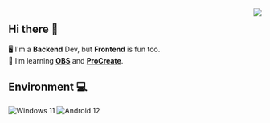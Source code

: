 <img align="right" src="https://github-readme-stats.vercel.app/api/top-langs/?username=futomaki-bit" />

##  Hi there 👋

🖥️ I'm a **Backend** Dev, but **Frontend** is fun too. <br>
🧠 I’m learning [**OBS**](https://obsproject.com/) and [**ProCreate**](https://procreate.art/).<br>

##  Environment 💻
![Windows 11](https://img.shields.io/badge/Windows%2011-0078d4?style=flat-square&logo=windows&logoColor=ffffff)
![Android 12](https://img.shields.io/badge/Android%2012-3ddc85?style=flat-square&logo=android&logoColor=ffffff)
